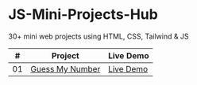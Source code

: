 # JS-Mini-Projects-Hub

30+ mini web projects using HTML, CSS, Tailwind & JS

|  #  | Project                                                                                    | Live Demo                                                                  |
| :-: | ------------------------------------------------------------------------------------------ | -------------------------------------------------------------------------- |
| 01  | [Guess My Number](https://github.com/sazit96/JS-Mini-Projects-Hub/tree/main/GuessMyNumber) | [Live Demo](https://sazit96.github.io/JS-Mini-Projects-Hub/GuessMyNumber/) |
